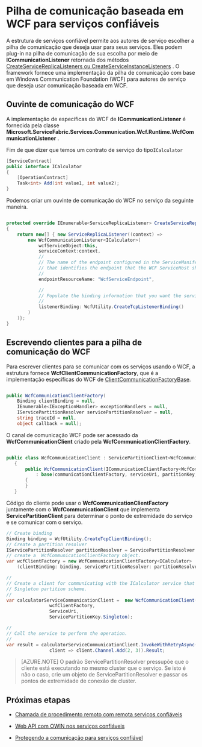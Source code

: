 <properties
   pageTitle="Pilha de comunicação de serviços WCF confiável | Microsoft Azure"
   description="Pilha de comunicação WCF interna no serviço tecidos fornece comunicação de WCF do serviço de cliente para serviços confiáveis."
   services="service-fabric"
   documentationCenter=".net"
   authors="BharatNarasimman"
   manager="timlt"
   editor="vturecek"/>

<tags
   ms.service="service-fabric"
   ms.devlang="dotnet"
   ms.topic="article"
   ms.tgt_pltfrm="na"
   ms.workload="required"
   ms.date="07/26/2016"
   ms.author="bharatn"/>

# <a name="wcf-based-communication-stack-for-reliable-services"></a>Pilha de comunicação baseada em WCF para serviços confiáveis
A estrutura de serviços confiável permite aos autores de serviço escolher a pilha de comunicação que deseja usar para seus serviços. Eles podem plug-in na pilha de comunicação de sua escolha por meio de **ICommunicationListener** retornada dos métodos [CreateServiceReplicaListeners ou CreateServiceInstanceListeners](service-fabric-reliable-services-communication.md) . O framework fornece uma implementação da pilha de comunicação com base em Windows Communication Foundation (WCF) para autores de serviço que deseja usar comunicação baseada em WCF.

## <a name="wcf-communication-listener"></a>Ouvinte de comunicação do WCF
A implementação de específicas do WCF de **ICommunicationListener** é fornecida pela classe **Microsoft.ServiceFabric.Services.Communication.Wcf.Runtime.WcfCommunicationListener** .

Fim de que dizer que temos um contrato de serviço do tipo`ICalculator`

```csharp
[ServiceContract]
public interface ICalculator
{
    [OperationContract]
    Task<int> Add(int value1, int value2);
}
```

Podemos criar um ouvinte de comunicação do WCF no serviço da seguinte maneira.

```csharp

protected override IEnumerable<ServiceReplicaListener> CreateServiceReplicaListeners()
{
    return new[] { new ServiceReplicaListener((context) =>
        new WcfCommunicationListener<ICalculator>(
            wcfServiceObject:this,
            serviceContext:context,
            //
            // The name of the endpoint configured in the ServiceManifest under the Endpoints section
            // that identifies the endpoint that the WCF ServiceHost should listen on.
            //
            endpointResourceName: "WcfServiceEndpoint",

            //
            // Populate the binding information that you want the service to use.
            //
            listenerBinding: WcfUtility.CreateTcpListenerBinding()
        )
    )};
}

```

## <a name="writing-clients-for-the-wcf-communication-stack"></a>Escrevendo clientes para a pilha de comunicação do WCF
Para escrever clientes para se comunicar com os serviços usando o WCF, a estrutura fornece **WcfClientCommunicationFactory**, que é a implementação específicas do WCF de [ClientCommunicationFactoryBase](service-fabric-reliable-services-communication.md).

```csharp

public WcfCommunicationClientFactory(
    Binding clientBinding = null,
    IEnumerable<IExceptionHandler> exceptionHandlers = null,
    IServicePartitionResolver servicePartitionResolver = null,
    string traceId = null,
    object callback = null);
```

O canal de comunicação WCF pode ser acessado da **WcfCommunicationClient** criado pela **WcfCommunicationClientFactory**.

```csharp

public class WcfCommunicationClient : ServicePartitionClient<WcfCommunicationClient<ICalculator>>
   {
       public WcfCommunicationClient(ICommunicationClientFactory<WcfCommunicationClient<ICalculator>> communicationClientFactory, Uri serviceUri, ServicePartitionKey partitionKey = null, TargetReplicaSelector targetReplicaSelector = TargetReplicaSelector.Default, string listenerName = null, OperationRetrySettings retrySettings = null)
           : base(communicationClientFactory, serviceUri, partitionKey, targetReplicaSelector, listenerName, retrySettings)
       {
       }
   }

```

Código do cliente pode usar o **WcfCommunicationClientFactory** juntamente com o **WcfCommunicationClient** que implementa **ServicePartitionClient** para determinar o ponto de extremidade do serviço e se comunicar com o serviço.

```csharp
// Create binding
Binding binding = WcfUtility.CreateTcpClientBinding();
// Create a partition resolver
IServicePartitionResolver partitionResolver = ServicePartitionResolver.GetDefault();
// create a  WcfCommunicationClientFactory object.
var wcfClientFactory = new WcfCommunicationClientFactory<ICalculator>
    (clientBinding: binding, servicePartitionResolver: partitionResolver);

//
// Create a client for communicating with the ICalculator service that has been created with the
// Singleton partition scheme.
//
var calculatorServiceCommunicationClient =  new WcfCommunicationClient(
                wcfClientFactory,
                ServiceUri,
                ServicePartitionKey.Singleton);

//
// Call the service to perform the operation.
//
var result = calculatorServiceCommunicationClient.InvokeWithRetryAsync(
                client => client.Channel.Add(2, 3)).Result;

```
>[AZURE.NOTE] O padrão ServicePartitionResolver pressupõe que o cliente está executando no mesmo cluster que o serviço. Se isto é não o caso, crie um objeto de ServicePartitionResolver e passar os pontos de extremidade de conexão de cluster.

## <a name="next-steps"></a>Próximas etapas
* [Chamada de procedimento remoto com remota serviços confiáveis](service-fabric-reliable-services-communication-remoting.md)

* [Web API com OWIN nos serviços confiáveis](service-fabric-reliable-services-communication-webapi.md)

* [Protegendo a comunicação para serviços confiável](service-fabric-reliable-services-secure-communication.md)
